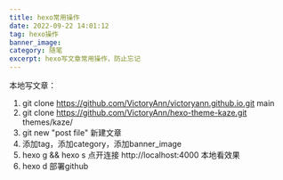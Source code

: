 ```yaml
---
title: hexo常用操作
date: 2022-09-22 14:01:12
tag: hexo操作
banner_image:
category: 随笔
excerpt: hexo写文章常用操作，防止忘记
---
```

本地写文章：
1. git clone https://github.com/VictoryAnn/victoryann.github.io.git main
2. git clone https://github.com/VictoryAnn/hexo-theme-kaze.git themes/kaze/
3. git new "post file" 新建文章
4. 添加tag，添加category，添加banner_image
5. hexo g && hexo s 点开连接 http://localhost:4000 本地看效果
6. hexo d 部署github